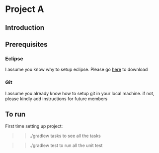 Project A
===============

## Introduction
 


## Prerequisites
### Eclipse
I assume you know why to setup eclipse.  Please go [here](http://www.eclipse.org) to download
### Git
I assume you already know how to setup git in your local machine. if not, please kindly add instructions for future members


## To run

First time setting up project:

>> ./gradlew tasks 
to see all the tasks

>> ./gradlew test
to run all the unit test
